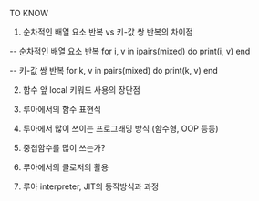 TO KNOW

1.  순차적인 배열 요소 반복 vs 키-값 쌍 반복의 차이점

-- 순차적인 배열 요소 반복
for i, v in ipairs(mixed) do
    print(i, v)
end

-- 키-값 쌍 반복
for k, v in pairs(mixed) do
    print(k, v)
end

2. 함수 앞 local 키워드 사용의 장단점 


3. 루아에서의 함수 표현식


4. 루아에서 많이 쓰이는 프로그래밍 방식 (함수형, OOP 등등)


5. 중첩함수를 많이 쓰는가?


6. 루아에서의 클로저의 활용


7. 루아 interpreter, JIT의 동작방식과 과정


